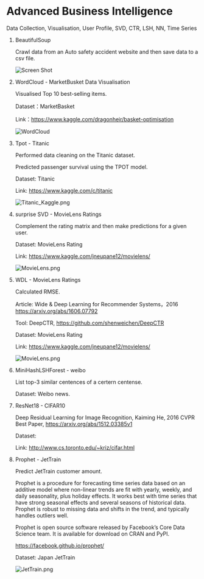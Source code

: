 # Advanced Business Intelligence
Data Collection, Visualisation, User Profile, SVD, CTR, LSH, NN, Time Series


1. BeautifulSoup 

   Crawl data from an Auto safety accident website and then save data to a csv file.

   ![Screen Shot](https://github.com/ouyibei/Advanced_Business_Intelligence/blob/master/1/BeautifulSoup_Data_Collection/Screen%20Shot.png)

2. WordCloud - MarketBusket Data Visualisation

   Visualised Top 10 best-selling items.

   Dataset：MarketBasket
   
   Link：https://www.kaggle.com/dragonheir/basket-optimisation

   ![WordCloud](https://github.com/ouyibei/Advanced_Business_Intelligence/blob/master/2/WordCloud_MarketBasket/wordcloud.png)

3. Tpot - Titanic

   Performed data cleaning on the Titanic dataset. 
   
   Predicted passenger survival using the TPOT model.

   Dataset: Titanic
   
   Link: https://www.kaggle.com/c/titanic
   
   ![Titanic_Kaggle.png](https://github.com/ouyibei/Advanced_Business_Intelligence/blob/master/3/TPOT_Titanic/Titanic_Kaggle.png)

4. surprise SVD - MovieLens Ratings 
   
   Complement the rating matrix and then make predictions for a given user.
   
   Dataset: MovieLens Rating
   
   Link: https://www.kaggle.com/jneupane12/movielens/
   
   ![MovieLens.png](https://github.com/ouyibei/Advanced_Business_Intelligence/blob/master/4/SVD_MovieLens/MovieLens.png)
   
5. WDL - MovieLens Ratings

   Calculated RMSE.

   Article: Wide & Deep Learning for Recommender Systems，2016 https://arxiv.org/abs/1606.07792
   
   Tool: DeepCTR, https://github.com/shenweichen/DeepCTR
   
   Dataset: MovieLens Rating
   
   Link: https://www.kaggle.com/jneupane12/movielens/
   
   ![MovieLens.png](https://github.com/ouyibei/Advanced_Business_Intelligence/blob/master/4/SVD_MovieLens/MovieLens.png)
   
6. MiniHashLSHForest - weibo

   List top-3 similar centences of a certern centense.
   
   Dataset: Weibo news.
   
7. ResNet18 - CIFAR10

   
   
   Deep Residual Learning for Image Recognition, Kaiming He, 2016 CVPR Best Paper, https://arxiv.org/abs/1512.03385v1

   

   Dataset: 
   
   Link: http://www.cs.toronto.edu/~kriz/cifar.html
   
8. Prophet - JetTrain

   Predict JetTrain customer amount.

   Prophet is a procedure for forecasting time series data based on an additive model where non-linear trends are fit with yearly, weekly, and daily seasonality,
   plus holiday effects. It works best with time series that have strong seasonal effects and several seasons of historical data. Prophet is robust to missing 
   data and shifts in the trend, and typically handles outliers well.

   Prophet is open source software released by Facebook’s Core Data Science team. It is available for download on CRAN and PyPI.

   https://facebook.github.io/prophet/
   
   Dataset: Japan JetTrain
   
   ![JetTrain.png](https://github.com/yibeiou/Advanced_Business_Intelligence/blob/master/8/Prophet_JetTrain/JetTrain.png)
